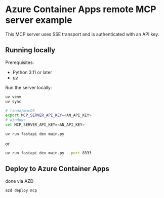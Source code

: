 # Azure Container Apps remote MCP server example

This MCP server uses SSE transport and is authenticated with an API key.

## Running locally

Prerequisites:
* Python 3.11 or later
* [uv](https://docs.astral.sh/uv/getting-started/installation/)

Run the server locally:

```bash
uv venv
uv sync

# linux/macOS
export MCP_SERVER_API_KEY=<AN_API_KEY>
# windows
set MCP_SERVER_API_KEY=<AN_API_KEY>

uv run fastapi dev main.py
```

or

```bash
uv run fastapi dev main.py --port 8333
```

## Deploy to Azure Container Apps
done via AZD
```bash
azd deploy mcp
```


